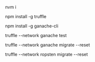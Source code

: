 nvm i

npm install -g truffle

npm install -g ganache-cli



truffle --network ganache test


truffle --network ganache  migrate --reset

truffle --network ropsten  migrate --reset
